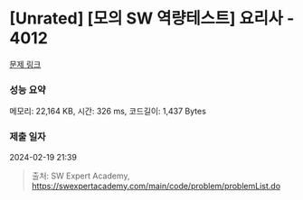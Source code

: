 # [Unrated] [모의 SW 역량테스트] 요리사 - 4012 

[문제 링크](https://swexpertacademy.com/main/code/problem/problemDetail.do?contestProbId=AWIeUtVakTMDFAVH) 

### 성능 요약

메모리: 22,164 KB, 시간: 326 ms, 코드길이: 1,437 Bytes

### 제출 일자

2024-02-19 21:39



> 출처: SW Expert Academy, https://swexpertacademy.com/main/code/problem/problemList.do